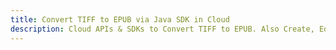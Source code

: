 ---title: Convert TIFF to EPUB via Java SDK in Clouddescription: Cloud APIs & SDKs to Convert TIFF to EPUB. Also Create, Edit & Render Microsoft Word & OpenOffice documents in the Cloud.---